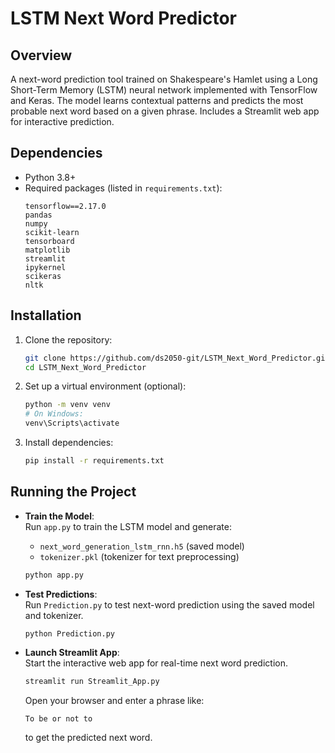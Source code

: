 
# LSTM Next Word Predictor

## Overview
A next-word prediction tool trained on Shakespeare's Hamlet using a Long Short-Term Memory (LSTM) neural network implemented with TensorFlow and Keras. The model learns contextual patterns and predicts the most probable next word based on a given phrase. Includes a Streamlit web app for interactive prediction.

## Dependencies
- Python 3.8+
- Required packages (listed in `requirements.txt`):
  ```
  tensorflow==2.17.0
  pandas 
  numpy
  scikit-learn
  tensorboard
  matplotlib
  streamlit
  ipykernel
  scikeras
  nltk
  ```

## Installation
1. Clone the repository:
   ```bash
   git clone https://github.com/ds2050-git/LSTM_Next_Word_Predictor.git
   cd LSTM_Next_Word_Predictor
   ```

2. Set up a virtual environment (optional):
   ```bash
   python -m venv venv
   # On Windows:
   venv\Scripts\activate
   ```

3. Install dependencies:
   ```bash
   pip install -r requirements.txt
   ```

## Running the Project

- **Train the Model**:  
  Run `app.py` to train the LSTM model and generate:
  - `next_word_generation_lstm_rnn.h5` (saved model)
  - `tokenizer.pkl` (tokenizer for text preprocessing)

  ```bash
  python app.py
  ```

- **Test Predictions**:  
  Run `Prediction.py` to test next-word prediction using the saved model and tokenizer.
  ```bash
  python Prediction.py
  ```

- **Launch Streamlit App**:  
  Start the interactive web app for real-time next word prediction.
  ```bash
  streamlit run Streamlit_App.py
  ```

  Open your browser and enter a phrase like:
  ```
  To be or not to
  ```
  to get the predicted next word.


